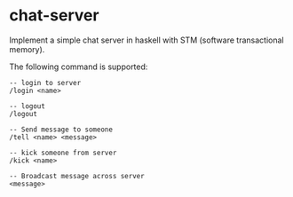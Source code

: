 # chat-server

Implement a simple chat server in haskell with STM (software transactional memory).

The following command is supported:
```
-- login to server
/login <name>

-- logout
/logout

-- Send message to someone
/tell <name> <message>

-- kick someone from server
/kick <name>

-- Broadcast message across server
<message>
```

